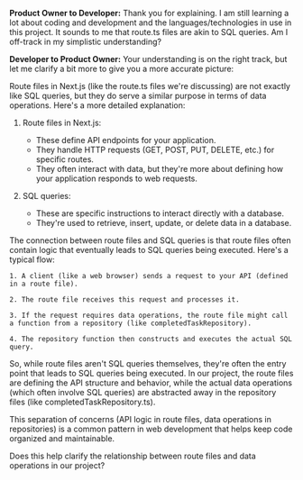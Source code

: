 **Product Owner to Developer:**
Thank you for explaining. I am still learning a lot about coding and development and the languages/technologies in use in this project. It sounds to me that route.ts files are akin to SQL queries. Am I off-track in my simplistic understanding?

**Developer to Product Owner:**
Your understanding is on the right track, but let me clarify a bit more to give you a more accurate picture:

Route files in Next.js (like the route.ts files we're discussing) are not exactly like SQL queries, but they do serve a similar purpose in terms of data operations. Here's a more detailed explanation:

1. Route files in Next.js:

   - These define API endpoints for your application.
   - They handle HTTP requests (GET, POST, PUT, DELETE, etc.) for specific routes.
   - They often interact with data, but they're more about defining how your application responds to web requests.

2. SQL queries:

   - These are specific instructions to interact directly with a database.
   - They're used to retrieve, insert, update, or delete data in a database.

The connection between route files and SQL queries is that route files often contain logic that eventually leads to SQL queries being executed. Here's a typical flow:

    1. A client (like a web browser) sends a request to your API (defined in a route file).

    2. The route file receives this request and processes it.

    3. If the request requires data operations, the route file might call a function from a repository (like completedTaskRepository).

    4. The repository function then constructs and executes the actual SQL query.

So, while route files aren't SQL queries themselves, they're often the entry point that leads to SQL queries being executed.
In our project, the route files are defining the API structure and behavior, while the actual data operations (which often involve SQL queries) are abstracted away in the repository files (like completedTaskRepository.ts).

This separation of concerns (API logic in route files, data operations in repositories) is a common pattern in web development that helps keep code organized and maintainable.

Does this help clarify the relationship between route files and data operations in our project?
